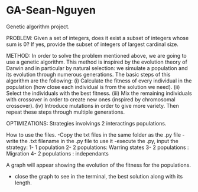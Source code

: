 # GA-Sean-Nguyen
Genetic algorithm project.

PROBLEM: Given a set of integers, does it exist a subset of integers whose sum is 0? If yes, provide the subset of integers of largest cardinal size. 

METHOD: In order to solve the problem mentioned above, we are going to use a genetic algorithm. This method is inspired by the evolution theory of Darwin and in particular by natural selection: we simulate a population and its evolution through numerous generations. The basic steps of this algorithm are the following: 
(i) Calculate the fitness of every individual in the population (how close each individual is from the solution we need). 
(ii) Select the individuals with the best fitness. 
(iii) Mix the remaining individuals with crossover in order to create new ones (inspired by chromosomal crossover). (iv) Introduce mutations in order to give more variety. 
Then repeat these steps through multiple generations. 

OPTIMIZATIONS: Strategies involvings 2 interactings populations.


How to use the files.
-Copy the txt files in the same folder as the .py file
-write the .txt filename in the .py file to use it
-execute the .py, input the strategy:
1- 1 population
2- 2 populations: Warring states
3- 2 populations : Migration
4- 2 populations : independants

A graph will appear showing the evolution of the fitness for the populations.
- close the graph to see in the terminal, the best solution along with its length.

